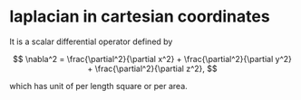# laplacian in cartesian coordinates
It is a scalar differential operator defined by

$$
\nabla^2 = \frac{\partial^2}{\partial x^2} + \frac{\partial^2}{\partial y^2} + \frac{\partial^2}{\partial z^2},
$$

which has unit of per length square or per area.
